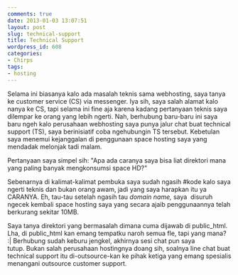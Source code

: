 ```yaml
---
comments: true
date: 2013-01-03 13:07:51
layout: post
slug: technical-support
title: Technical Support
wordpress_id: 608
categories:
- Chirps
tags:
- hosting
---
```


Selama ini biasanya kalo ada masalah teknis sama webhosting, saya tanya ke customer service (CS) via messenger. Iya sih, saya salah alamat kalo nanya ke CS, tapi selama ini fine aja karena kadang pertanyaan teknis saya dilempar ke orang yang lebih ngerti. Nah, berhubung baru-baru ini saya baru ngeh kalo perusahaan webhosting saya punya jalur chat buat technical support (TS), saya berinisiatif coba ngehubungin TS tersebut. Kebetulan saya menemui kejanggalan di penggunaan space hosting saya yang mendadak melonjak tadi malam.

<!-- more -->

Pertanyaan saya simpel sih: "Apa ada caranya saya bisa liat direktori mana yang paling banyak mengkonsumsi space HD?"

Sebenarnya di kalimat-kalimat pembuka saya sudah ngasih #kode kalo saya ngerti teknis dan bukan orang awam, jadi yang saya harapkan itu ya CARANYA. Eh, tau-tau setelah ngasih tau _domain name,_ saya  disuruh ngecek kembali space hosting saya yang secara ajaib penggunaannya telah berkurang sekitar 10MB.

Saya tanya direktori yang bermasalah dimana cuma dijawab di public_html. Lha, di public_html kan emang tempatku naroh semua fle, tapi yang mana? :| Berhubung sudah keburu jengkel, akhirnya sesi chat pun saya tutup. Bukan salah perusahaan hostingnya doang sih, soalnya line chat buat technical support itu di-outsource-kan ke pihak ketiga yang emang spesialis menangani outsource customer support.
